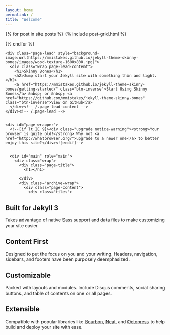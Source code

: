 ```yaml
---
layout: home
permalink: /
title: "Welcome"
---
```


<div class="tiles">
{% for post in site.posts %}
	{% include post-grid.html %}
 
{% endfor %}
</div><!-- /.tiles -->

<div id="js-menu-screen" class="menu-screen"></div>


    
    <div class="page-lead" style="background-image:url(https://mmistakes.github.io/jekyll-theme-skinny-bones/images/wood-texture-1600x800.jpg)">
      <div class="wrap page-lead-content">
        <h1>Skinny Bones</h1>
        <h2>Jump start your Jekyll site with something thin and light.</h2>
        <a href="https://mmistakes.github.io/jekyll-theme-skinny-bones/getting-started/" class="btn-inverse">Start Using Skinny Bones</a> &nbsp; or &nbsp; <a href="https://github.com/mmistakes/jekyll-theme-skinny-bones" class="btn-inverse">View on GitHub</a>
      </div><!-- /.page-lead-content -->
    </div><!-- /.page-lead -->
    

    <div id="page-wrapper">
      <!--[if lt IE 9]><div class="upgrade notice-warning"><strong>Your browser is quite old!</strong> Why not <a href="http://whatbrowser.org/">upgrade to a newer one</a> to better enjoy this site?</div><![endif]-->


      <div id="main" role="main">
        <div class="wrap">
          <div class="page-title">
            <h1></h1>
            
          </div>
          <div class="archive-wrap">
            <div class="page-content">
              <div class="tiles">

<div class="tile">
  <h2 class="post-title">Built for Jekyll 3</h2>
  <p class="post-excerpt">Takes advantage of native Sass support and data files to make customizing your site easier.</p>
</div><!-- /.tile -->

<div class="tile">
  <h2 class="post-title">Content First</h2>
  <p class="post-excerpt">Designed to put the focus on you and your writing. Headers, navigation, sidebars, and footers have been purposely deemphasized.</p>
</div><!-- /.tile -->

<div class="tile">
  <h2 class="post-title">Customizable</h2>
  <p class="post-excerpt">Packed with layouts and modules. Include Disqus comments, social sharing buttons, and table of contents on one or all pages.</p>
</div><!-- /.tile -->

<div class="tile">
  <h2 class="post-title">Extensible</h2>
  <p class="post-excerpt">Compatible with popular libraries like <a href="http://bourbon.io">Bourbon</a>, <a href="http://neat.bourbon.io/">Neat</a>, and <a href="http://github.com/octopress/octopress">Octopress</a> to help build and deploy your site with ease.</p>
</div><!-- /.tile -->

</div>
<!-- /.tiles -->
